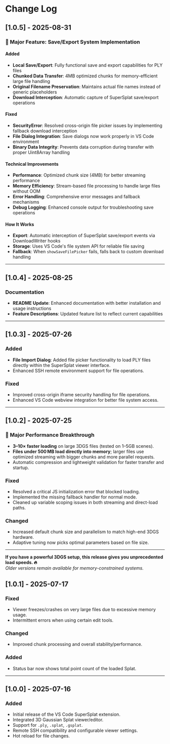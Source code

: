# Change Log

## [1.0.5] - 2025-08-31

### 🎯 Major Feature: Save/Export System Implementation

#### Added
- **Local Save/Export**: Fully functional save and export capabilities for PLY files
- **Chunked Data Transfer**: 4MB optimized chunks for memory-efficient large file handling
- **Original Filename Preservation**: Maintains actual file names instead of generic placeholders
- **Download Interception**: Automatic capture of SuperSplat save/export operations

#### Fixed
- **SecurityError**: Resolved cross-origin file picker issues by implementing fallback download interception
- **File Dialog Integration**: Save dialogs now work properly in VS Code environment
- **Binary Data Integrity**: Prevents data corruption during transfer with proper Uint8Array handling

#### Technical Improvements
- **Performance**: Optimized chunk size (4MB) for better streaming performance
- **Memory Efficiency**: Stream-based file processing to handle large files without OOM
- **Error Handling**: Comprehensive error messages and fallback mechanisms
- **Debug Logging**: Enhanced console output for troubleshooting save operations

#### How It Works
- **Export**: Automatic interception of SuperSplat save/export events via DownloadWriter hooks
- **Storage**: Uses VS Code's file system API for reliable file saving
- **Fallback**: When `showSaveFilePicker` fails, falls back to custom download handling

---

## [1.0.4] - 2025-08-25

### Documentation
- **README Update**: Enhanced documentation with better installation and usage instructions
- **Feature Descriptions**: Updated feature list to reflect current capabilities

---

## [1.0.3] - 2025-07-26

### Added
- **File Import Dialog**: Added file picker functionality to load PLY files directly within the SuperSplat viewer interface.
- Enhanced SSH remote environment support for file operations.

### Fixed
- Improved cross-origin iframe security handling for file operations.
- Enhanced VS Code webview integration for better file system access.

---

## [1.0.2] - 2025-07-25

### 🚀 Major Performance Breakthrough
- **3–10× faster loading** on large 3DGS files (tested on 1–5GB scenes).
- **Files under 500 MB load directly into memory**; larger files use optimized streaming with bigger chunks and more parallel requests.
- Automatic compression and lightweight validation for faster transfer and startup.

### Fixed
- Resolved a critical JS initialization error that blocked loading.
- Implemented the missing fallback handler for normal mode.
- Cleaned up variable scoping issues in both streaming and direct-load paths.

### Changed
- Increased default chunk size and parallelism to match high-end 3DGS hardware.
- Adaptive tuning now picks optimal parameters based on file size.

---

**If you have a powerful 3DGS setup, this release gives you unprecedented load speeds. 🔥**  
*Older versions remain available for memory-constrained systems.*

## [1.0.1] - 2025-07-17

### Fixed
- Viewer freezes/crashes on very large files due to excessive memory usage.
- Intermittent errors when using certain edit tools.

### Changed
- Improved chunk processing and overall stability/performance.

### Added
- Status bar now shows total point count of the loaded Splat.

---

## [1.0.0] - 2025-07-16

### Added
- Initial release of the VS Code SuperSplat extension.
- Integrated 3D Gaussian Splat viewer/editor.
- Support for `.ply`, `.splat`, `.gsplat`.
- Remote SSH compatibility and configurable viewer settings.
- Hot reload for file changes.
